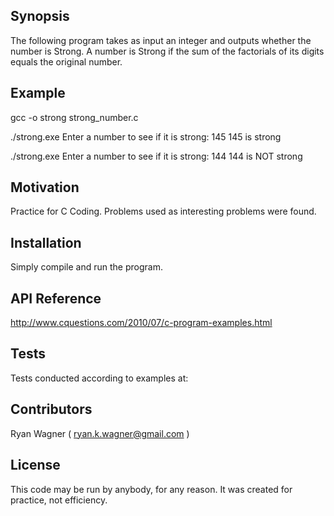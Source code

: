 ## Synopsis

The following program takes as input an integer and outputs
whether the number is Strong.
A number is Strong if the sum of the factorials of its
digits equals the original number.

## Example

gcc -o strong strong_number.c

./strong.exe
Enter a number to see if it is strong: 145
145 is strong

./strong.exe
Enter a number to see if it is strong: 144
144 is NOT strong

## Motivation

Practice for C Coding.
Problems used as interesting problems were found.

## Installation

Simply compile and run the program.

## API Reference

http://www.cquestions.com/2010/07/c-program-examples.html

## Tests

Tests conducted according to examples at:


## Contributors

Ryan Wagner ( ryan.k.wagner@gmail.com )

## License

This code may be run by anybody, for any reason.
It was created for practice, not efficiency.
